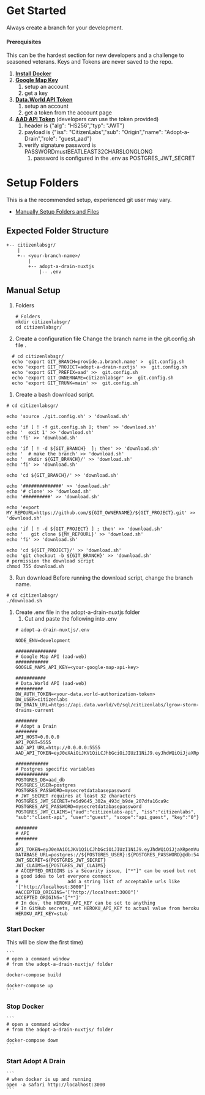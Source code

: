 # Get Started
Always create a branch for your development.

#### Prerequisites
This can be the hardest section for new developers and a challenge to seasoned veterans.
Keys and Tokens are never saved to the repo.
1. **[Install Docker](https://www.docker.com)**
1.  **[Google Map Key](https://developers.google.com/maps/documentation/javascript/get-api-key)**
    1. setup an account
    1. get a key
1. **[Data.World API Token](https://data.world)**
    1. setup an account
    1. get a token from the account page
1. **[AAD API Token](https://jwt.io)** (developers can use the token provided)
    1. header is {"alg": "HS256","typ": "JWT"}
    1. payload is {"iss": "CitizenLabs","sub": "Origin","name": "Adopt-a-Drain","role": "guest_aad"}
    1. verify signature password is PASSWORDmustBEATLEAST32CHARSLONGLONG
        1. password is configured in the .env as POSTGRES_JWT_SECRET

# Setup Folders

This is a the recommended setup, experienced git user may vary.
* [Manually Setup Folders and Files](#manually-setup-folders-and-files)


## Expected Folder Structure

```
+-- citizenlabsgr/
    |
    +-- <your-branch-name>/
        |
        +-- adopt-a-drain-nuxtjs
            |-- .env

```

## Manual Setup

1. Folders
    ```
    # Folders
    mkdir citizenlabsgr/
    cd citizenlabsgr/

    ```
1. Create a configuration file
Change the branch name in the git.config.sh file .

```
  # cd citizenlabsgr/
  echo 'export GIT_BRANCH=provide.a.branch.name' >  git.config.sh
  echo 'export GIT_PROJECT=adopt-a-drain-nuxtjs' >>  git.config.sh
  echo 'export GIT_PREFIX=aad' >>  git.config.sh
  echo 'export GIT_OWNERNAME=citizenlabsgr' >>  git.config.sh
  echo 'export GIT_TRUNK=main' >>  git.config.sh
```

1. Create a bash download script.

  ```
  # cd citizenlabsgr/

  echo 'source ./git.config.sh' > 'download.sh'

  echo 'if [ ! -f git.config.sh ]; then' >> 'download.sh'
  echo '  exit 1' >> 'download.sh'
  echo 'fi' >> 'download.sh'

  echo 'if [ ! -d ${GIT_BRANCH}  ]; then' >> 'download.sh'
  echo '  # make the branch' >> 'download.sh'
  echo '  mkdir ${GIT_BRANCH}/' >> 'download.sh'
  echo 'fi' >> 'download.sh'

  echo 'cd ${GIT_BRANCH}/' >> 'download.sh'

  echo '##############' >> 'download.sh'
  echo '# clone' >> 'download.sh'
  echo '##########' >> 'download.sh'

  echo 'export MY_REPOURL=https://github.com/${GIT_OWNERNAME}/${GIT_PROJECT}.git' >> 'download.sh'

  echo 'if [ ! -d ${GIT_PROJECT} ] ; then' >> 'download.sh'
  echo '   git clone ${MY_REPOURL}' >> 'download.sh'
  echo 'fi' >> 'download.sh'

  echo 'cd ${GIT_PROJECT}/' >> 'download.sh'
  echo 'git checkout -b ${GIT_BRANCH}' >> 'download.sh'
  # permission the download script
  chmod 755 download.sh

  ```
3. Run download
Before running the download script, change the branch name.

  ```
  # cd citizenlabsgr/
  ./download.sh
  ```

1. Create .env file in the adopt-a-drain-nuxtjs folder
    1. Cut and paste the following into .env
    ```
    # adopt-a-drain-nuxtjs/.env

    NODE_ENV=development

    ###############
    # Google Map API (aad-web)
    ############
    GOOGLE_MAPS_API_KEY=<your-google-map-api-key>

    ###########
    # Data.World API (aad-web)
    ##########
    DW_AUTH_TOKEN=<your-data.world-authorization-token>
    DW_USER=citizenlabs
    DW_DRAIN_URL=https://api.data.world/v0/sql/citizenlabs/lgrow-storm-drains-current

    ########
    # Adopt a Drain
    ########
    API_HOST=0.0.0.0
    API_PORT=5555
    AAD_API_URL=http://0.0.0.0:5555
    AAD_API_TOKEN=eyJ0eXAiOiJKV1QiLCJhbGciOiJIUzI1NiJ9.eyJhdWQiOiJjaXRpemVubGFicy1hcGkiLCJpc3MiOiJjaXRpemVubGFicyIsInN1YiI6ImNsaWVudC1hcGkiLCJ1c2VyIjoiZ3Vlc3QiLCJzY29wZSI6ImFwaV9ndWVzdCIsImtleSI6IjAifQ.P3rZzJPzyCe6X96eyHSWOL_Yt6_c8ql2mwcioI8tkFU

    ############
    # Postgres specific variables
    ############
    POSTGRES_DB=aad_db
    POSTGRES_USER=postgres
    POSTGRES_PASSWORD=mysecretdatabasepassword
    # JWT_SECRET requires at least 32 characters
    POSTGRES_JWT_SECRET=fe5d9645_302a_493d_b9de_207dfa16ca9c
    POSTGRES_API_PASSWORD=mysecretdatabasepassword
    POSTGRES_JWT_CLAIMS={"aud":"citizenlabs-api", "iss":"citizenlabs", "sub":"client-api", "user":"guest", "scope":"api_guest", "key":"0"}

    ########
    # API
    ########
    # API_TOKEN=eyJ0eXAiOiJKV1QiLCJhbGciOiJIUzI1NiJ9.eyJhdWQiOiJjaXRpemVubGFicy1hcGkiLCJpc3MiOiJjaXRpemVubGFicyIsInN1YiI6ImNsaWVudC1hcGkiLCJ1c2VyIjoiZ3Vlc3QiLCJzY29wZSI6ImFwaV9ndWVzdCIsImtleSI6IjAifQ.P3rZzJPzyCe6X96eyHSWOL_Yt6_c8ql2mwcioI8tkFU
    DATABASE_URL=postgres://${POSTGRES_USER}:${POSTGRES_PASSWORD}@db:5432/aad_db
    JWT_SECRET=${POSTGRES_JWT_SECRET}
    JWT_CLAIMS=${POSTGRES_JWT_CLAIMS}
    # ACCEPTED_ORIGINS is a Security issue, ["*"]" can be used but not a good idea to let everyone connect
    #                  add a string list of acceptable urls like '["http://localhost:3000"]'
    #ACCEPTED_ORIGINS='["http://localhost:3000"]'
    ACCEPTED_ORIGINS='["*"]'
    # In dev, the HEROKU_API_KEY can be set to anything
    # In GitHub secrets, set HEROKU_API_KEY to actual value from heroku
    HEROKU_API_KEY=stub

    ```



### Start Docker
This will be slow the first time)

    ```
    # open a command window
    # from the adopt-a-drain-nuxtjs/ folder

    docker-compose build

    docker-compose up
    ```
### Stop Docker
    ```
    # open a command window
    # from the adopt-a-drain-nuxtjs/ folder

    docker-compose down
    ```
### Start Adopt A Drain
    ```
    # when docker is up and running
    open -a safari http://localhost:3000
    ```
